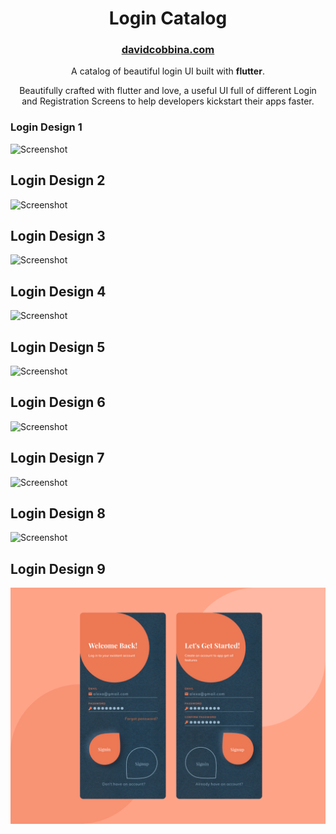 <h1 align="center">
   Login Catalog
</h1>
<h3 align="center">
  <a href="http://davidcobbina.com" target="_blank">davidcobbina.com</a>
</h3>
<p align="center">
    A catalog of beautiful login UI built with <strong>flutter</strong>.
</p>

<p align="center">
Beautifully crafted with flutter and love, a useful UI full of different Login and Registration Screens
to help developers kickstart their apps faster.
</p>

### Login Design 1
![Screenshot](assets/screenshots/login1.png)

## Login Design 2
![Screenshot](assets/screenshots/login2.png )

## Login Design 3
![Screenshot](assets/screenshots/login3.png)

## Login Design 4
![Screenshot](assets/screenshots/login4.png)

## Login Design 5
![Screenshot](assets/screenshots/login5.png)

## Login Design 6
![Screenshot](assets/screenshots/login6.jpg)

## Login Design 7
![Screenshot](assets/screenshots/login7.jpg)

## Login Design 8
![Screenshot](assets/screenshots/login8.png)

## Login Design 9
![Screenshot](assets/screenshots/login9.png)

